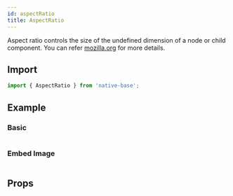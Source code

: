 ```yaml
---
id: aspectRatio
title: AspectRatio
---
```


Aspect ratio controls the size of the undefined dimension of a node or child component. You can refer [mozilla.org](https://developer.mozilla.org/en-US/docs/Web/CSS/aspect-ratio) for more details.

## Import

```jsx
import { AspectRatio } from 'native-base';
```

## Example

### Basic

```ComponentSnackPlayer path=components,composites,AspectRatio,Basic.tsx

```

### Embed Image

```ComponentSnackPlayer path=components,composites,AspectRatio,EmbedImage.tsx

```

## Props

```ComponentPropTable path=composites,AspectRatio,index.tsx

```
